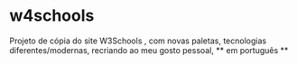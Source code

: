 # w4schools
 Projeto de cópia do site W3Schools , com novas paletas, tecnologias diferentes/modernas, recriando ao meu gosto pessoal, ** em português ** 
